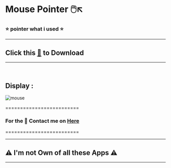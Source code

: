 # Mouse Pointer 🖱️↖️

### ⭐ pointer what i used ⭐
--------------------------------
## Click this [🥑](https://github.com/VfvRizky/MyKit-Desktop/blob/main/Keyboard%26Mouse/Mouse-Pointer/Mouse-Pointer.zip) to Download
--------------------------------
</br>


## Display :

![mouse](https://user-images.githubusercontent.com/73746365/156201444-f38561d3-5533-44f6-b1e3-3a8af1ba994e.JPG)

=========================
### For the 🔐 Contact me on [Here](https://vfvrizky.my.id)
=========================

--------------------------------
## ⚠️ I'm not Own of all these Apps ⚠️
--------------------------------



